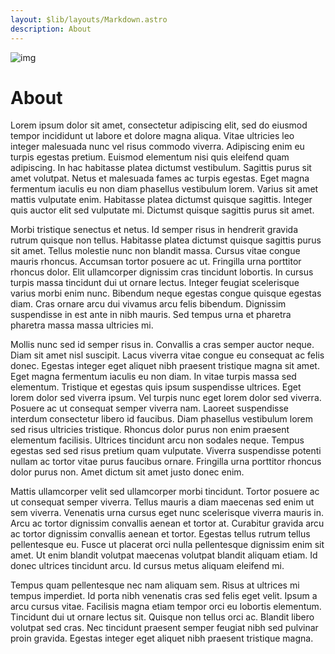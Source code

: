 ```yaml
---
layout: $lib/layouts/Markdown.astro
description: About
---
```


![img](/blog-placeholder-about.jpg)

# About

Lorem ipsum dolor sit amet, consectetur adipiscing elit, sed do eiusmod
tempor incididunt ut labore et dolore magna aliqua. Vitae ultricies leo
integer malesuada nunc vel risus commodo viverra. Adipiscing enim eu turpis
egestas pretium. Euismod elementum nisi quis eleifend quam adipiscing. In
hac habitasse platea dictumst vestibulum. Sagittis purus sit amet volutpat.
Netus et malesuada fames ac turpis egestas. Eget magna fermentum iaculis eu
non diam phasellus vestibulum lorem. Varius sit amet mattis vulputate enim.
Habitasse platea dictumst quisque sagittis. Integer quis auctor elit sed
vulputate mi. Dictumst quisque sagittis purus sit amet.

Morbi tristique senectus et netus. Id semper risus in hendrerit gravida
rutrum quisque non tellus. Habitasse platea dictumst quisque sagittis purus
sit amet. Tellus molestie nunc non blandit massa. Cursus vitae congue mauris
rhoncus. Accumsan tortor posuere ac ut. Fringilla urna porttitor rhoncus
dolor. Elit ullamcorper dignissim cras tincidunt lobortis. In cursus turpis
massa tincidunt dui ut ornare lectus. Integer feugiat scelerisque varius
morbi enim nunc. Bibendum neque egestas congue quisque egestas diam. Cras
ornare arcu dui vivamus arcu felis bibendum. Dignissim suspendisse in est
ante in nibh mauris. Sed tempus urna et pharetra pharetra massa massa
ultricies mi.

Mollis nunc sed id semper risus in. Convallis a cras semper auctor neque.
Diam sit amet nisl suscipit. Lacus viverra vitae congue eu consequat ac
felis donec. Egestas integer eget aliquet nibh praesent tristique magna sit
amet. Eget magna fermentum iaculis eu non diam. In vitae turpis massa sed
elementum. Tristique et egestas quis ipsum suspendisse ultrices. Eget lorem
dolor sed viverra ipsum. Vel turpis nunc eget lorem dolor sed viverra.
Posuere ac ut consequat semper viverra nam. Laoreet suspendisse interdum
consectetur libero id faucibus. Diam phasellus vestibulum lorem sed risus
ultricies tristique. Rhoncus dolor purus non enim praesent elementum
facilisis. Ultrices tincidunt arcu non sodales neque. Tempus egestas sed sed
risus pretium quam vulputate. Viverra suspendisse potenti nullam ac tortor
vitae purus faucibus ornare. Fringilla urna porttitor rhoncus dolor purus
non. Amet dictum sit amet justo donec enim.

Mattis ullamcorper velit sed ullamcorper morbi tincidunt. Tortor posuere ac
ut consequat semper viverra. Tellus mauris a diam maecenas sed enim ut sem
viverra. Venenatis urna cursus eget nunc scelerisque viverra mauris in. Arcu
ac tortor dignissim convallis aenean et tortor at. Curabitur gravida arcu ac
tortor dignissim convallis aenean et tortor. Egestas tellus rutrum tellus
pellentesque eu. Fusce ut placerat orci nulla pellentesque dignissim enim
sit amet. Ut enim blandit volutpat maecenas volutpat blandit aliquam etiam.
Id donec ultrices tincidunt arcu. Id cursus metus aliquam eleifend mi.

Tempus quam pellentesque nec nam aliquam sem. Risus at ultrices mi tempus
imperdiet. Id porta nibh venenatis cras sed felis eget velit. Ipsum a arcu
cursus vitae. Facilisis magna etiam tempor orci eu lobortis elementum.
Tincidunt dui ut ornare lectus sit. Quisque non tellus orci ac. Blandit
libero volutpat sed cras. Nec tincidunt praesent semper feugiat nibh sed
pulvinar proin gravida. Egestas integer eget aliquet nibh praesent tristique
magna.
